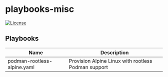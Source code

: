 # playbooks-misc

[![License](https://img.shields.io/badge/License-MIT-blue.svg)](https://opensource.org/licenses/MIT)

## Playbooks

| Name                        | Description                                              |
| --------------------------- | -------------------------------------------------------- |
| podman-rootless-alpine.yaml | Provision Alpine Linux with rootless Podman support      |
